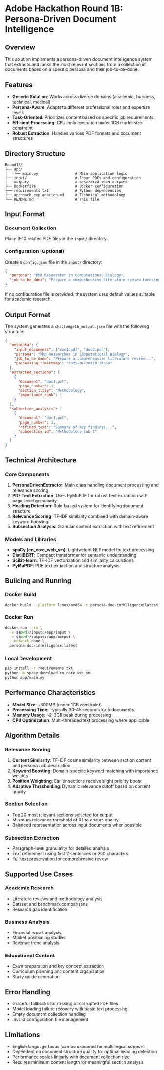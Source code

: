 # Adobe Hackathon Round 1B: Persona-Driven Document Intelligence

## Overview

This solution implements a persona-driven document intelligence system that extracts and ranks the most relevant sections from a collection of documents based on a specific persona and their job-to-be-done.

## Features

- **Generic Solution**: Works across diverse domains (academic, business, technical, medical)
- **Persona-Aware**: Adapts to different professional roles and expertise levels
- **Task-Oriented**: Prioritizes content based on specific job requirements
- **Efficient Processing**: CPU-only execution under 1GB model size constraint
- **Robust Extraction**: Handles various PDF formats and document structures

## Directory Structure

```
Round1B/
├── app/
│   └── main.py                 # Main application logic
├── input/                      # Input PDFs and configuration
├── output/                     # Generated JSON outputs
├── Dockerfile                  # Docker configuration
├── requirements.txt            # Python dependencies
├── approach_explanation.md     # Technical methodology
└── README.md                   # This file
```

## Input Format

### Document Collection
Place 3-10 related PDF files in the `input/` directory.

### Configuration (Optional)
Create a `config.json` file in the `input/` directory:

```json
{
  "persona": "PhD Researcher in Computational Biology",
  "job_to_be_done": "Prepare a comprehensive literature review focusing on methodologies, datasets, and performance benchmarks"
}
```

If no configuration file is provided, the system uses default values suitable for academic research.

## Output Format

The system generates a `challenge1b_output.json` file with the following structure:

```json
{
  "metadata": {
    "input_documents": ["doc1.pdf", "doc2.pdf"],
    "persona": "PhD Researcher in Computational Biology",
    "job_to_be_done": "Prepare a comprehensive literature review...",
    "processing_timestamp": "2025-01-20T10:30:00"
  },
  "extracted_sections": [
    {
      "document": "doc1.pdf",
      "page_number": 3,
      "section_title": "Methodology",
      "importance_rank": 1
    }
  ],
  "subsection_analysis": [
    {
      "document": "doc1.pdf",
      "page_number": 3,
      "refined_text": "Summary of key findings...",
      "subsection_id": "Methodology_sub_1"
    }
  ]
}
```

## Technical Architecture

### Core Components

1. **PersonaDrivenExtractor**: Main class handling document processing and relevance scoring
2. **PDF Text Extraction**: Uses PyMuPDF for robust text extraction with page-level granularity
3. **Heading Detection**: Rule-based system for identifying document structure
4. **Relevance Scoring**: TF-IDF similarity combined with domain-aware keyword boosting
5. **Subsection Analysis**: Granular content extraction with text refinement

### Models and Libraries

- **spaCy (en_core_web_sm)**: Lightweight NLP model for text processing
- **DistilBERT**: Compact transformer for semantic understanding
- **Scikit-learn**: TF-IDF vectorization and similarity calculations
- **PyMuPDF**: PDF text extraction and structure analysis

## Building and Running

### Docker Build
```bash
docker build --platform linux/amd64 -t persona-doc-intelligence:latest .
```

### Docker Run
```bash
docker run --rm \
  -v $(pwd)/input:/app/input \
  -v $(pwd)/output:/app/output \
  --network none \
  persona-doc-intelligence:latest
```

### Local Development
```bash
pip install -r requirements.txt
python -m spacy download en_core_web_sm
python app/main.py
```

## Performance Characteristics

- **Model Size**: ~800MB (under 1GB constraint)
- **Processing Time**: Typically 30-45 seconds for 5 documents
- **Memory Usage**: ~2-3GB peak during processing
- **CPU Optimization**: Multi-threaded text processing where applicable

## Algorithm Details

### Relevance Scoring
1. **Content Similarity**: TF-IDF cosine similarity between section content and persona+job description
2. **Keyword Boosting**: Domain-specific keyword matching with importance weights
3. **Position Weighting**: Earlier sections receive slight priority boost
4. **Adaptive Thresholding**: Dynamic relevance cutoff based on content quality

### Section Selection
- Top 20 most relevant sections selected for output
- Minimum relevance threshold of 0.1 to ensure quality
- Balanced representation across input documents when possible

### Subsection Extraction
- Paragraph-level granularity for detailed analysis
- Text refinement using first 2 sentences or 200 characters
- Full text preservation for comprehensive review

## Supported Use Cases

### Academic Research
- Literature reviews and methodology analysis
- Dataset and benchmark comparisons
- Research gap identification

### Business Analysis
- Financial report analysis
- Market positioning studies
- Revenue trend analysis

### Educational Content
- Exam preparation and key concept extraction
- Curriculum planning and content organization
- Study guide generation

## Error Handling

- Graceful fallbacks for missing or corrupted PDF files
- Model loading failure recovery with basic text processing
- Empty document collection handling
- Invalid configuration file management

## Limitations

- English language focus (can be extended for multilingual support)
- Dependent on document structure quality for optimal heading detection
- Performance scales linearly with document collection size
- Requires minimum content length for meaningful section analysis
